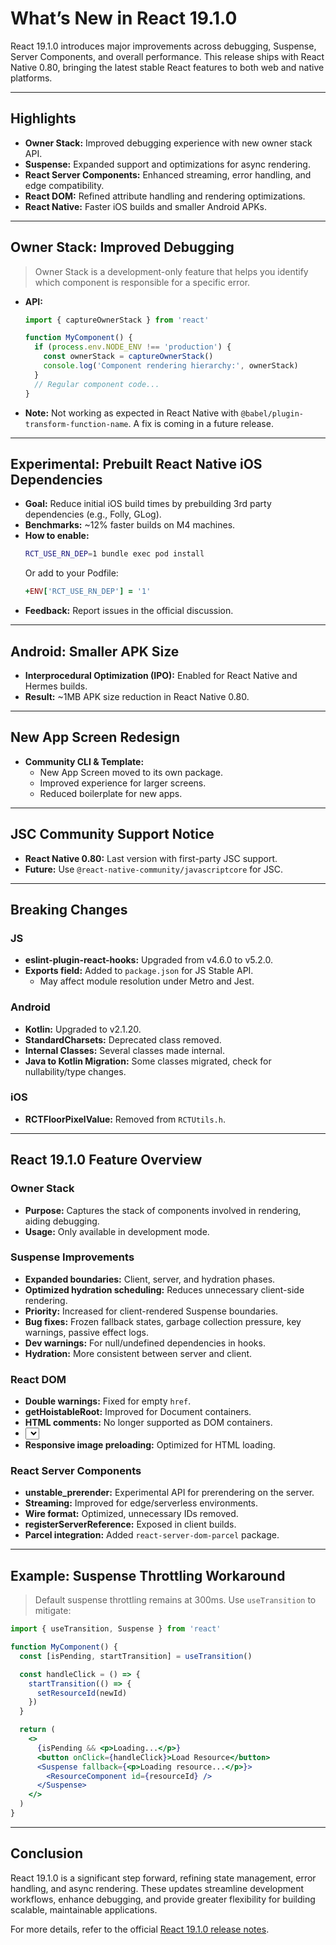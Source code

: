 # What’s New in React 19.1.0

React 19.1.0 introduces major improvements across debugging, Suspense, Server
Components, and overall performance. This release ships with React Native 0.80,
bringing the latest stable React features to both web and native platforms.

---

## Highlights

- **Owner Stack:** Improved debugging experience with new owner stack API.
- **Suspense:** Expanded support and optimizations for async rendering.
- **React Server Components:** Enhanced streaming, error handling, and edge
  compatibility.
- **React DOM:** Refined attribute handling and rendering optimizations.
- **React Native:** Faster iOS builds and smaller Android APKs.

---

## Owner Stack: Improved Debugging

> Owner Stack is a development-only feature that helps you identify which
> component is responsible for a specific error.

- **API:**

  ```js
  import { captureOwnerStack } from 'react'

  function MyComponent() {
    if (process.env.NODE_ENV !== 'production') {
      const ownerStack = captureOwnerStack()
      console.log('Component rendering hierarchy:', ownerStack)
    }
    // Regular component code...
  }
  ```

- **Note:** Not working as expected in React Native with
  `@babel/plugin-transform-function-name`. A fix is coming in a future release.

---

## Experimental: Prebuilt React Native iOS Dependencies

- **Goal:** Reduce initial iOS build times by prebuilding 3rd party dependencies
  (e.g., Folly, GLog).
- **Benchmarks:** ~12% faster builds on M4 machines.
- **How to enable:**
  ```sh
  RCT_USE_RN_DEP=1 bundle exec pod install
  ```
  Or add to your Podfile:
  ```ruby
  +ENV['RCT_USE_RN_DEP'] = '1'
  ```
- **Feedback:** Report issues in the official discussion.

---

## Android: Smaller APK Size

- **Interprocedural Optimization (IPO):** Enabled for React Native and Hermes
  builds.
- **Result:** ~1MB APK size reduction in React Native 0.80.

---

## New App Screen Redesign

- **Community CLI & Template:**
  - New App Screen moved to its own package.
  - Improved experience for larger screens.
  - Reduced boilerplate for new apps.

---

## JSC Community Support Notice

- **React Native 0.80:** Last version with first-party JSC support.
- **Future:** Use `@react-native-community/javascriptcore` for JSC.

---

## Breaking Changes

### JS

- **eslint-plugin-react-hooks:** Upgraded from v4.6.0 to v5.2.0.
- **Exports field:** Added to `package.json` for JS Stable API.
  - May affect module resolution under Metro and Jest.

### Android

- **Kotlin:** Upgraded to v2.1.20.
- **StandardCharsets:** Deprecated class removed.
- **Internal Classes:** Several classes made internal.
- **Java to Kotlin Migration:** Some classes migrated, check for
  nullability/type changes.

### iOS

- **RCTFloorPixelValue:** Removed from `RCTUtils.h`.

---

## React 19.1.0 Feature Overview

### Owner Stack

- **Purpose:** Captures the stack of components involved in rendering, aiding
  debugging.
- **Usage:** Only available in development mode.

### Suspense Improvements

- **Expanded boundaries:** Client, server, and hydration phases.
- **Optimized hydration scheduling:** Reduces unnecessary client-side rendering.
- **Priority:** Increased for client-rendered Suspense boundaries.
- **Bug fixes:** Frozen fallback states, garbage collection pressure, key
  warnings, passive effect logs.
- **Dev warnings:** For null/undefined dependencies in hooks.
- **Hydration:** More consistent between server and client.

### React DOM

- **Double warnings:** Fixed for empty `href`.
- **getHoistableRoot:** Improved for Document containers.
- **HTML comments:** No longer supported as DOM containers.
- **<select> enhancements:** Allows `<script>` and `<template>` tags.
- **Responsive image preloading:** Optimized for HTML loading.

### React Server Components

- **unstable_prerender:** Experimental API for prerendering on the server.
- **Streaming:** Improved for edge/serverless environments.
- **Wire format:** Optimized, unnecessary IDs removed.
- **registerServerReference:** Exposed in client builds.
- **Parcel integration:** Added `react-server-dom-parcel` package.

---

## Example: Suspense Throttling Workaround

> Default suspense throttling remains at 300ms. Use `useTransition` to mitigate:

```jsx
import { useTransition, Suspense } from 'react'

function MyComponent() {
  const [isPending, startTransition] = useTransition()

  const handleClick = () => {
    startTransition(() => {
      setResourceId(newId)
    })
  }

  return (
    <>
      {isPending && <p>Loading...</p>}
      <button onClick={handleClick}>Load Resource</button>
      <Suspense fallback={<p>Loading resource...</p>}>
        <ResourceComponent id={resourceId} />
      </Suspense>
    </>
  )
}
```

---

## Conclusion

React 19.1.0 is a significant step forward, refining state management, error
handling, and async rendering. These updates streamline development workflows,
enhance debugging, and provide greater flexibility for building scalable,
maintainable applications.

For more details, refer to the official
[React 19.1.0 release notes](https://react.dev/blog/2025/03/28/react-19-1).
